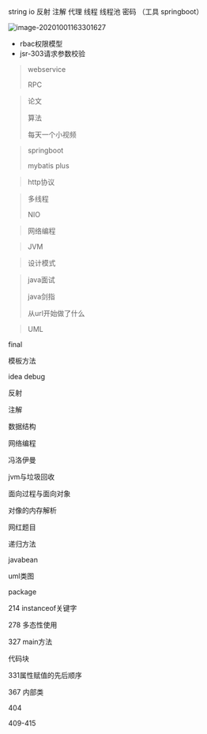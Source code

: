 string io 反射 注解 代理 线程 线程池 密码 （工具 springboot）

![image-20201001163301627](https://tva1.sinaimg.cn/large/007S8ZIlgy1gjds2srijyj30jp0dogrm.jpg)

- rbac权限模型
- jsr-303请求参数校验

> webservice
>
> RPC

> 论文 
>
> 算法
>
> 每天一个小视频

> springboot
>
> mybatis plus
>

> http协议 
>

> 多线程
>
> NIO
>

> 网络编程
>

> JVM

> 设计模式

> java面试 
>
> java剑指
>
> 从url开始做了什么
>

> UML





final

模板方法

idea debug

反射

注解

数据结构

网络编程

冯洛伊曼

jvm与垃圾回收

面向过程与面向对象

对像的内存解析

网红题目

递归方法

javabean

uml类图

package

214 instanceof关键字

278 多态性使用

327 main方法

代码块

331属性赋值的先后顺序

367 内部类

404

409-415

